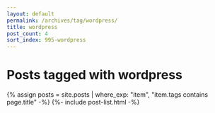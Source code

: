 ```yaml
---
layout: default
permalink: /archives/tag/wordpress/
title: wordpress
post_count: 4
sort_index: 995-wordpress
---
```

<h1 class="page-heading">Posts tagged with wordpress</h1>
{% assign posts = site.posts | where_exp: "item", "item.tags contains page.title" -%}
{%- include post-list.html -%}
